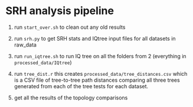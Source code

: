 # SRH analysis pipeline

1. run ```start_over.sh``` to clean out any old results

2. run ```srh.py``` to get SRH stats and IQtree input files for all datasets in raw_data

3. run ```run_iqtree.sh``` to run IQ tree on all the folders from 2 (everything in ```processed_data/IQtree```)

4. run ```tree_dist.r``` this creates ```processed_data/tree_distances.csv``` which is a CSV file of tree-to-tree path distances comparing all three trees generated from each of the tree tests for each dataset. 

5. get all the results of the topology comparisons 
